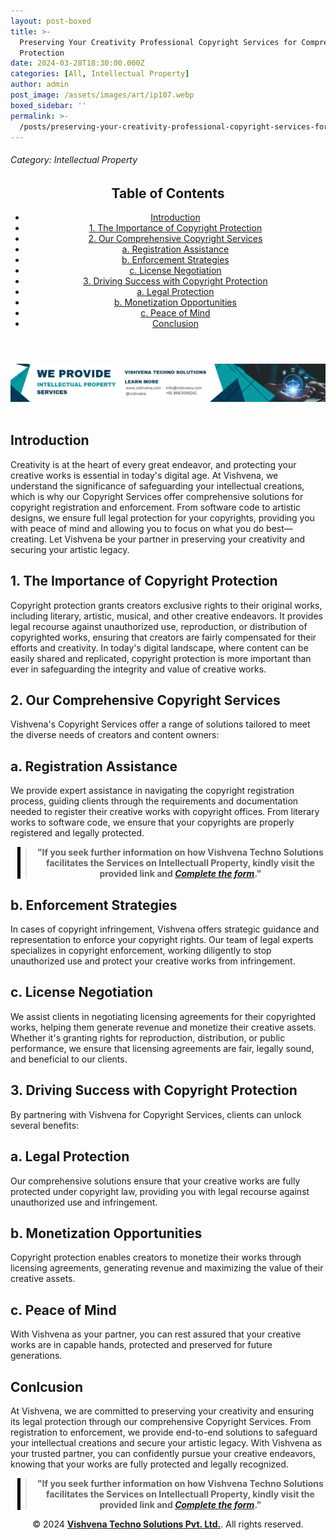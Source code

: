 ```yaml
---
layout: post-boxed
title: >-
  Preserving Your Creativity Professional Copyright Services for Comprehensive
  Protection
date: 2024-03-28T18:30:00.000Z
categories: [All, Intellectual Property]
author: admin
post_image: /assets/images/art/ip107.webp
boxed_sidebar: ''
permalink: >-
  /posts/preserving-your-creativity-professional-copyright-services-for-comprehensive-protection
---
```


###### Category: Intellectual Property

<html lang="en">
<head>
    <meta charset="UTF-8">
    <meta name="viewport" content="width=device-width, initial-scale=1.0">
    <title><h1>Preserving Your Creativity Professional Copyright Services for Comprehensive Protection</h1></title>
    <meta name="description" content="Protect your creative works with Vishvena's professional Copyright Services. From registration to enforcement, we ensure full legal protection for your artistic legacy.">
</head>
<body>
   <header>
	<h2>Table of Contents</h2>
       <nav>
			<ul>
				<li><a href="#introduction">Introduction</a></li>
				<li><a href="#1">1. The Importance of Copyright Protection</a></li>
				<li><a href="#2">2. Our Comprehensive Copyright Services</a></li>
				<li><a href="#3">a. Registration Assistance</a></li>
				<li><a href="#4">b. Enforcement Strategies</a></li>	
				<li><a href="#5">c. License Negotiation</a></li>
				<li><a href="#6">3. Driving Success with Copyright Protection</a></li>
				<li><a href="#7">a. Legal Protection</a></li>
				<li><a href="#8">b. Monetization Opportunities</a></li>
				<li><a href="#9">c. Peace of Mind</a></li>
				<li><a href="#10">Conclusion</a></li>
	</ul>
</nav>
</header>

<a href="/contact">
  <img src="/assets/images/art/ip ads a.webp" alt="inlinead" style="max-width:100%; height:auto;">
</a>
<br><br>

<article>
    <section id="introduction">
        <h2>Introduction</h2>
        <p>Creativity is at the heart of every great endeavor, and protecting your creative works is essential in today's digital age. At Vishvena, we understand the significance of safeguarding your intellectual creations, which is why our Copyright Services offer comprehensive solutions for copyright registration and enforcement. From software code to artistic designs, we ensure full legal protection for your copyrights, providing you with peace of mind and allowing you to focus on what you do best—creating. Let Vishvena be your partner in preserving your creativity and securing your artistic legacy.</p>

</section>

<section id="1">
	<h2>1. The Importance of Copyright Protection</h2>

<p>Copyright protection grants creators exclusive rights to their original works, including literary, artistic, musical, and other creative endeavors. It provides legal recourse against unauthorized use, reproduction, or distribution of copyrighted works, ensuring that creators are fairly compensated for their efforts and creativity. In today's digital landscape, where content can be easily shared and replicated, copyright protection is more important than ever in safeguarding the integrity and value of creative works.</p>

</section>

<section id="2">
	<h2>2. Our Comprehensive Copyright Services</h2>

<p>Vishvena's Copyright Services offer a range of solutions tailored to meet the diverse needs of creators and content owners:</p>

</section>

<section id="3">
	<h2>a. Registration Assistance</h2>

<p>We provide expert assistance in navigating the copyright registration process, guiding clients through the requirements and documentation needed to register their creative works with copyright offices. From literary works to software code, we ensure that your copyrights are properly registered and legally protected.</p>

</section>

<center><blockquote style="position:relative;">
<p><b style="font-size:1em;">"If you seek further information on how Vishvena Techno Solutions facilitates the Services on Intellectuall Property, kindly visit the provided link and <a href="/contact"><i>Complete the form</i></a>."</b></p>
<div style="position:absolute; top:0; bottom:0; left:-15px; border-left:5px solid black;"></div>
</blockquote></center>

<section id="4">
	<h2>b. Enforcement Strategies</h2>

<p> In cases of copyright infringement, Vishvena offers strategic guidance and representation to enforce your copyright rights. Our team of legal experts specializes in copyright enforcement, working diligently to stop unauthorized use and protect your creative works from infringement.</p>

</section>

<section id="5">
	<h2>c. License Negotiation</h2>

<p>We assist clients in negotiating licensing agreements for their copyrighted works, helping them generate revenue and monetize their creative assets. Whether it's granting rights for reproduction, distribution, or public performance, we ensure that licensing agreements are fair, legally sound, and beneficial to our clients.</p>

</section>

<section id="6">
	<h2>3. Driving Success with Copyright Protection</h2>

<p>By partnering with Vishvena for Copyright Services, clients can unlock several benefits:</p>

</section>

<section id="7">
	<h2>a. Legal Protection</h2>

<p>Our comprehensive solutions ensure that your creative works are fully protected under copyright law, providing you with legal recourse against unauthorized use and infringement.</p>

</section>

<section id="8">
	<h2>b. Monetization Opportunities</h2>

<p>Copyright protection enables creators to monetize their works through licensing agreements, generating revenue and maximizing the value of their creative assets.</p>

</section>

<section id="9">
	<h2>c. Peace of Mind</h2>

<p>With Vishvena as your partner, you can rest assured that your creative works are in capable hands, protected and preserved for future generations.</p>

</section>

<section id="10">
	<h2>Conlcusion</h2>

<p>At Vishvena, we are committed to preserving your creativity and ensuring its legal protection through our comprehensive Copyright Services. From registration to enforcement, we provide end-to-end solutions to safeguard your intellectual creations and secure your artistic legacy. With Vishvena as your trusted partner, you can confidently pursue your creative endeavors, knowing that your works are fully protected and legally recognized.</p>

</section>

</article>

<center><blockquote style="position:relative;">
<p><b style="font-size:1em;">"If you seek further information on how Vishvena Techno Solutions facilitates the Services on Intellectuall Property, kindly visit the provided link and <a href="/contact"><i>Complete the form</i></a>."</b></p>
<div style="position:absolute; top:0; bottom:0; left:-15px; border-left:5px solid black;"></div>
</blockquote></center>

<footer>
<center><p>&copy; 2024 <a href="https://vishvena.com"><b>Vishvena Techno Solutions Pvt. Ltd.</b></a>. All rights reserved.</p></center>

</footer>
</body>
</html>
